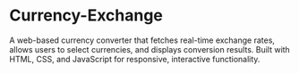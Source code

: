 # Currency-Exchange
A web-based currency converter that fetches real-time exchange rates, allows users to select currencies, and displays conversion results. Built with HTML, CSS, and JavaScript for responsive, interactive functionality.
